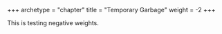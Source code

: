 +++
archetype = "chapter"
title = "Temporary Garbage"
weight = -2
+++

This is testing negative weights.

